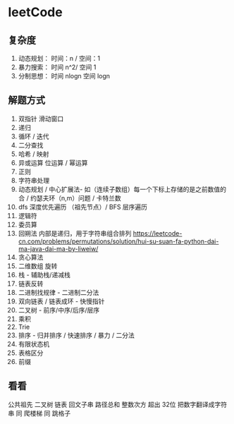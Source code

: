 # leetCode

## 复杂度

01. 动态规划： 时间：n / 空间：1
02. 暴力搜索： 时间 n^2/ 空间 1
03. 分制思想： 时间 nlogn 空间 logn

## 解题方式

01. 双指针 滑动窗口
02. 递归
03. 循环 / 迭代
04. 二分查找
05. 哈希 / 映射
06. 异或运算 位运算 / 幂运算
07. 正则
08. 字符串处理
09. 动态规划 / 中心扩展法- 如（连续子数组）每一个下标上存储的是之前数值的合 / 约瑟夫环（n,m）问题 / 卡特兰数
10. dfs 深度优先遍历 （祖先节点）/ BFS 层序遍历
11. 逻辑符
12. 委员算
13. 回朔法 内部是递归，用于字符串组合排列 <https://leetcode-cn.com/problems/permutations/solution/hui-su-suan-fa-python-dai-ma-java-dai-ma-by-liweiw/>
14. 贪心算法
15. 二维数组 旋转
16. 栈 - 辅助栈/递减栈
17. 链表反转
18. 二进制找规律 - 二进制二分法
19. 双向链表 / 链表成环 - 快慢指针
20. 二叉树 - 前序/中序/后序/层序
21. 乘积
22. Trie
23. 排序 - 归并排序 / 快速排序 / 暴力 / 二分法
24. 有限状态机
25. 表格区分
26. 前缀

## 看看

公共祖先
二叉树
链表
回文子串
路径总和
整数次方 超出 32位
把数字翻译成字符串 同 爬楼梯 同 跳格子
